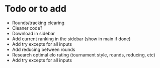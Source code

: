 # Todo or to add
- Rounds/tracking clearing
- Cleaner code?
- Download in sidebar
- Add current ranking in the sidebar (show in main if done)
- Add try excepts for all inputs
- Add reducing between rounds
- Research optimal elo rating (tournament style, rounds, reducing, etc)
- Add try excepts for all inputs